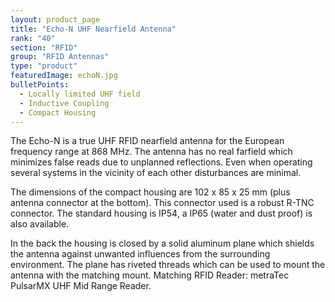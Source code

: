 ```yaml
---
layout: product_page
title: "Echo-N UHF Nearfield Antenna"
rank: "40"
section: "RFID"
group: "RFID Antennas"
type: "product"
featuredImage: echoN.jpg
bulletPoints:
  - Locally limited UHF field 
  - Inductive Coupling
  - Compact Housing
---
```

The Echo-N is a true UHF RFID nearfield antenna for the European frequency range at 868 MHz. The antenna has no real farfield which minimizes false reads due to unplanned reflections. Even when operating several systems in the vicinity of each other disturbances are minimal.

The dimensions of the compact housing are 102 x 85 x 25 mm (plus antenna connector at the bottom). This connector used is a robust R-TNC connector. The standard housing is IP54, a IP65 (water and dust proof) is also available.

In the back the housing is closed by a solid aluminum plane which shields the antenna against unwanted influences from the surrounding environment. The plane has riveted threads which can be used to mount the antenna with the matching mount. Matching RFID Reader: metraTec PulsarMX UHF Mid Range Reader.
